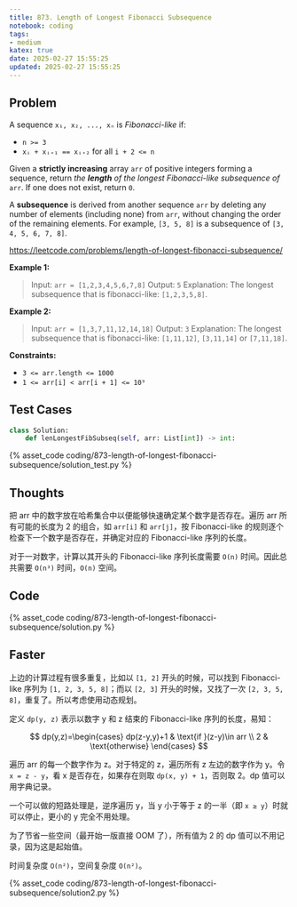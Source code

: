 ```yaml
---
title: 873. Length of Longest Fibonacci Subsequence
notebook: coding
tags:
- medium
katex: true
date: 2025-02-27 15:55:25
updated: 2025-02-27 15:55:25
---
```

## Problem

A sequence `x₁, x₂, ..., xₙ` is _Fibonacci-like_ if:

- `n >= 3`
- `xᵢ + xᵢ₊₁ == xᵢ₊₂` for all `i + 2 <= n`

Given a **strictly increasing** array `arr` of positive integers forming a sequence, return _the **length** of the longest Fibonacci-like subsequence of_ `arr`. If one does not exist, return `0`.

A **subsequence** is derived from another sequence `arr` by deleting any number of elements (including none) from `arr`, without changing the order of the remaining elements. For example, `[3, 5, 8]` is a subsequence of `[3, 4, 5, 6, 7, 8]`.

<https://leetcode.com/problems/length-of-longest-fibonacci-subsequence/>

**Example 1:**

> Input: `arr = [1,2,3,4,5,6,7,8]`
> Output: `5`
> Explanation: The longest subsequence that is fibonacci-like: `[1,2,3,5,8]`.

**Example 2:**

> Input: `arr = [1,3,7,11,12,14,18]`
> Output: `3`
> Explanation: The longest subsequence that is fibonacci-like: `[1,11,12]`, `[3,11,14]` or `[7,11,18]`.

**Constraints:**

- `3 <= arr.length <= 1000`
- `1 <= arr[i] < arr[i + 1] <= 10⁹`

## Test Cases

``` python
class Solution:
    def lenLongestFibSubseq(self, arr: List[int]) -> int:
```

{% asset_code coding/873-length-of-longest-fibonacci-subsequence/solution_test.py %}

## Thoughts

把 arr 中的数字放在哈希集合中以便能够快速确定某个数字是否存在。遍历 arr 所有可能的长度为 2 的组合，如 `arr[i]` 和 `arr[j]`，按 Fibonacci-like 的规则逐个检查下一个数字是否存在，并确定对应的 Fibonacci-like 序列的长度。

对于一对数字，计算以其开头的 Fibonacci-like 序列长度需要 `O(n)` 时间。因此总共需要 `O(n³)` 时间，`O(n)` 空间。

## Code

{% asset_code coding/873-length-of-longest-fibonacci-subsequence/solution.py %}

## Faster

上边的计算过程有很多重复，比如以 `[1, 2]` 开头的时候，可以找到 Fibonacci-like 序列为 `[1, 2, 3, 5, 8]`；而以 `[2, 3]` 开头的时候，又找了一次 `[2, 3, 5, 8]`，重复了。所以考虑使用动态规划。

定义 `dp(y, z)` 表示以数字 y 和 z 结束的 Fibonacci-like 序列的长度，易知：

$$
dp(y,z)=\begin{cases}
  dp(z-y,y)+1 & \text{if }(z-y)\in arr \\
  2 & \text{otherwise}
\end{cases}
$$

遍历 arr 的每一个数字作为 z。对于特定的 z，遍历所有 z 左边的数字作为 y。令 `x = z - y`，看 x 是否存在，如果存在则取 `dp(x, y) + 1`，否则取 2。dp 值可以用字典记录。

一个可以做的短路处理是，逆序遍历 y，当 y 小于等于 z 的一半（即 `x ≥ y`）时就可以停止，更小的 y 完全不用处理。

为了节省一些空间（最开始一版直接 OOM 了），所有值为 2 的 dp 值可以不用记录，因为这是起始值。

时间复杂度 `O(n²)`，空间复杂度 `O(n²)`。

{% asset_code coding/873-length-of-longest-fibonacci-subsequence/solution2.py %}
